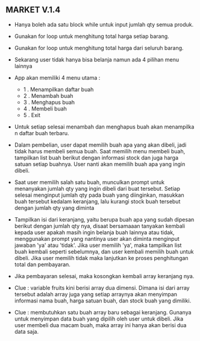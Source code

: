 ## MARKET V.1.4

- Hanya boleh ada satu block while untuk input jumlah qty semua produk.
- Gunakan for loop untuk menghitung total harga setiap barang.
- Gunakan for loop untuk menghitung total harga dari seluruh barang.
- Sekarang user tidak hanya bisa belanja namun ada 4 pilihan menu lainnya
- App akan memiliki 4 menu utama :

  - 1 . Menampilkan daftar buah
  - 2 . Menambah buah
  - 3 . Menghapus buah
  - 4 . Membeli buah
  - 5 . Exit

- Untuk setiap selesai menambah dan menghapus buah akan menampilkan daftar buah terbaru.

- Dalam pembelian, user dapat memilih buah apa yang akan dibeli, jadi tidak harus membeli semua buah. Saat memilih menu membeli buah, tampilkan list buah berikut dengan informasi stock dan juga harga satuan setiap buahnya. User nanti akan memilih buah apa yang ingin dibeli.

- Saat user memilih salah satu buah, munculkan prompt untuk menanyakan jumlah qty yang ingin dibeli dari buat tersebut. Setiap selesai menginput jumlah qty pada buah yang diinginkan, masukkan buah tersebut kedalam keranjang, lalu kurangi stock buah tersebut dengan jumlah qty yang diminta

- Tampilkan isi dari keranjang, yaitu berupa buah apa yang sudah dipesan berikut dengan jumlah qty nya, disaat bersamaaan tanyakan kembali kepada user apakah masih ingin belanja buah lainnya atau tidak, menggunakan prompt yang nantinya user akan diminta menginput jawaban 'ya' atau 'tidak'. Jika user memilih 'ya', maka tampilkan list buah kembali seperti sebelumnya, dan user kembali memilih buah untuk dibeli. Jika user memilih tidak maka lanjutkan ke proses penghitungan total dan pembayaran.

- Jika pembayaran selesai, maka kosongkan kembali array keranjang nya.

- Clue : variable fruits kini berisi array dua dimensi. Dimana isi dari array tersebut adalah array juga yang setiap arraynya akan menyimpan informasi nama buah, harga satuan buah, dan stock buah yang dimiliki.

- Clue : membutuhkan satu buah array baru sebagai keranjang. Gunanya untuk menyimpan data buah yang dipilih oleh user untuk dibeli. Jika user membeli dua macam buah, maka array ini hanya akan berisi dua data saja.
